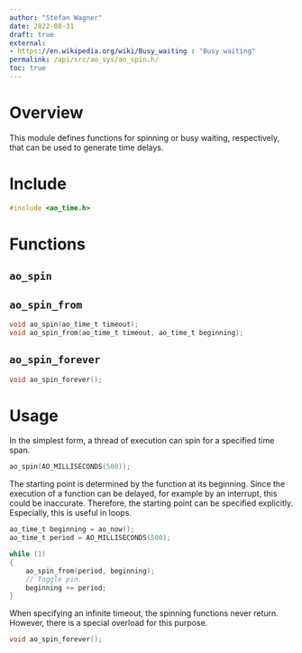 ```yaml
---
author: "Stefan Wagner"
date: 2022-08-31
draft: true
external:
- https://en.wikipedia.org/wiki/Busy_waiting : "Busy waiting"
permalink: /api/src/ao_sys/ao_spin.h/
toc: true
---
```


# Overview

This module defines functions for spinning or busy waiting, respectively, that can be used to generate time delays.

# Include

```c
#include <ao_time.h>
```

# Functions

## `ao_spin`
## `ao_spin_from`

```c
void ao_spin(ao_time_t timeout);
void ao_spin_from(ao_time_t timeout, ao_time_t beginning);
```

## `ao_spin_forever`

```c
void ao_spin_forever();
```

# Usage

In the simplest form, a thread of execution can spin for a specified time span.

```c
ao_spin(AO_MILLISECONDS(500));
```

The starting point is determined by the function at its beginning. Since the execution of a function can be delayed, for example by an interrupt, this could be inaccurate. Therefore, the starting point can be specified explicitly. Especially, this is useful in loops.

```c
ao_time_t beginning = ao_now();
ao_time_t period = AO_MILLISECONDS(500);

while (1)
{
    ao_spin_from(period, beginning);
    // Toggle pin.
    beginning += period;
}
```

When specifying an infinite timeout, the spinning functions never return. However, there is a special overload for this purpose.

```c
void ao_spin_forever();
```

